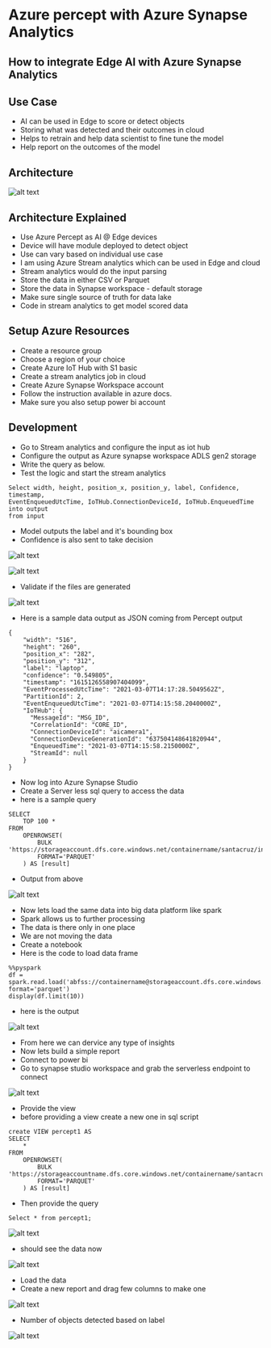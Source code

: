 # Azure percept with Azure Synapse Analytics

## How to integrate Edge AI with Azure Synapse Analytics

## Use Case

- AI can be used in Edge to score or detect objects
- Storing what was detected and their outcomes in cloud
- Helps to retrain and help data scientist to fine tune the model
- Help report on the outcomes of the model

## Architecture

![alt text](https://github.com/balakreshnan/AzurePercept/blob/main/images/Architecturesynapse1.jpg "Architecture")

## Architecture Explained

- Use Azure Percept as AI @ Edge devices
- Device will have module deployed to detect object
- Use can vary based on individual use case
- I am using Azure Stream analytics which can be used in Edge and cloud
- Stream analytics would do the input parsing
- Store the data in either CSV or Parquet
- Store the data in Synapse workspace - default storage
- Make sure single source of truth for data lake
- Code in stream analytics to get model scored data

## Setup Azure Resources

- Create a resource group
- Choose a region of your choice
- Create Azure IoT Hub with S1 basic
- Create a stream analytics job in cloud
- Create Azure Synapse Workspace account
- Follow the instruction available in azure docs.
- Make sure you also setup power bi account

## Development

- Go to Stream analytics and configure the input as iot hub
- Configure the output as Azure synapse workspace ADLS gen2 storage
- Write the query as below.
- Test the logic and start the stream analytics

```
Select width, height, position_x, position_y, label, Confidence, timestamp, 
EventEnqueuedUtcTime, IoTHub.ConnectionDeviceId, IoTHub.EnqueuedTime 
into output 
from input
```

- Model outputs the label and it's bounding box
- Confidence is also sent to take decision

![alt text](https://github.com/balakreshnan/AzurePercept/blob/main/images/percept2.jpg "Architecture")

![alt text](https://github.com/balakreshnan/AzurePercept/blob/main/images/percept3.jpg "Architecture")

- Validate if the files are generated

![alt text](https://github.com/balakreshnan/AzurePercept/blob/main/images/percept4.jpg "Architecture")

- Here is a sample data output as JSON coming from Percept output

```
{
    "width": "516",
    "height": "260",
    "position_x": "282",
    "position_y": "312",
    "label": "laptop",
    "confidence": "0.549805",
    "timestamp": "1615126558907404099",
    "EventProcessedUtcTime": "2021-03-07T14:17:28.5049562Z",
    "PartitionId": 2,
    "EventEnqueuedUtcTime": "2021-03-07T14:15:58.2040000Z",
    "IoTHub": {
      "MessageId": "MSG_ID",
      "CorrelationId": "CORE_ID",
      "ConnectionDeviceId": "aicamera1",
      "ConnectionDeviceGenerationId": "637504148641820944",
      "EnqueuedTime": "2021-03-07T14:15:58.2150000Z",
      "StreamId": null
    }
}
```

- Now log into Azure Synapse Studio
- Create a Server less sql query to access the data
- here is a sample query

```
SELECT
    TOP 100 *
FROM
    OPENROWSET(
        BULK 'https://storageaccount.dfs.core.windows.net/containername/santacruz/incoming/*/*/*/*.parquet',
        FORMAT='PARQUET'
    ) AS [result]
```

- Output from above

![alt text](https://github.com/balakreshnan/AzurePercept/blob/main/images/percept5.jpg "Architecture")

- Now lets load the same data into big data platform like spark
- Spark allows us to further processing
- The data is there only in one place
- We are not moving the data
- Create a notebook
- Here is the code to load data frame

```
%%pyspark
df = spark.read.load('abfss://containername@storageaccount.dfs.core.windows.net/santacruz/incoming/*/*/*/*.parquet', format='parquet')
display(df.limit(10))
```

- here is the output

![alt text](https://github.com/balakreshnan/AzurePercept/blob/main/images/percept6.jpg "Architecture")

- From here we can dervice any type of insights
- Now lets build a simple report
- Connect to power bi
- Go to synapse studio workspace and grab the serverless endpoint to connect

![alt text](https://github.com/balakreshnan/AzurePercept/blob/main/images/percept7.jpg "Architecture")

- Provide the view
- before providing a view create a new one in sql script

```
create VIEW percept1 AS 
SELECT
    *
FROM
    OPENROWSET(
        BULK 'https://storageaccountname.dfs.core.windows.net/containername/santacruz/incoming/*/*/*/*.parquet',
        FORMAT='PARQUET'
    ) AS [result]
```

- Then provide the query

```
Select * from percept1;
```

![alt text](https://github.com/balakreshnan/AzurePercept/blob/main/images/percept8.jpg "Architecture")

- should see the data now

![alt text](https://github.com/balakreshnan/AzurePercept/blob/main/images/percept9.jpg "Architecture")

- Load the data 
- Create a new report and drag few columns to make one

![alt text](https://github.com/balakreshnan/AzurePercept/blob/main/images/percept10.jpg "Architecture")

- Number of objects detected based on label

![alt text](https://github.com/balakreshnan/AzurePercept/blob/main/images/percept11.jpg "Architecture")
